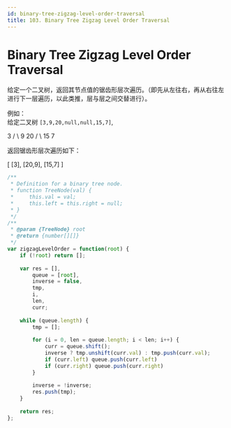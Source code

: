 ```yaml
---
id: binary-tree-zigzag-level-order-traversal
title: 103. Binary Tree Zigzag Level Order Traversal
---
```


# Binary Tree Zigzag Level Order Traversal

给定一个二叉树，返回其节点值的锯齿形层次遍历。（即先从左往右，再从右往左进行下一层遍历，以此类推，层与层之间交替进行）。

例如：  
给定二叉树 `[3,9,20,null,null,15,7]`,

3 / \\ 9 20 / \\ 15 7

返回锯齿形层次遍历如下：

\[ \[3], \[20,9], \[15,7] ]



```javascript
/**
 * Definition for a binary tree node.
 * function TreeNode(val) {
 *     this.val = val;
 *     this.left = this.right = null;
 * }
 */
/**
 * @param {TreeNode} root
 * @return {number[][]}
 */
var zigzagLevelOrder = function(root) {
    if (!root) return [];
    
    var res = [],
        queue = [root],
        inverse = false,
        tmp,
        i,
        len,
        curr;
    
    while (queue.length) {
        tmp = [];
        
        for (i = 0, len = queue.length; i < len; i++) {
            curr = queue.shift();
            inverse ? tmp.unshift(curr.val) : tmp.push(curr.val);
            if (curr.left) queue.push(curr.left)
            if (curr.right) queue.push(curr.right)
        }
        
        inverse = !inverse;
        res.push(tmp);
    }
    
    return res;
};
```